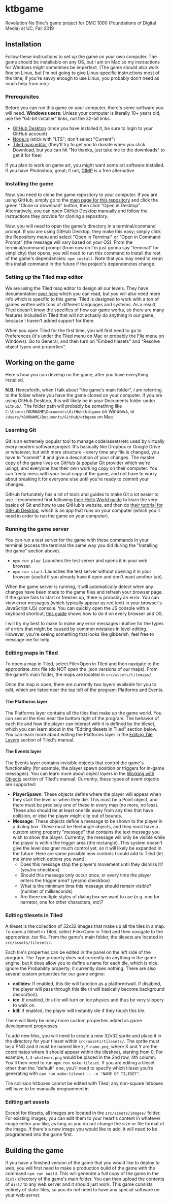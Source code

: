 # ktbgame

Revolution No 9ine's game project for DMC 1000 (Foundations of Digital Media) at UC, Fall 2019

## Installation
Follow these instructions to set up the game on your own computer. The game should be installable on any OS, but I am on Mac so my instructions for Windows might sometimes be imperfect. (The game should also work fine on Linux, but I'm not going to give Linux-specific instructions most of the time; if you're savvy enough to use Linux, you probably don't need as much help from me.)

### Prerequisites
Before you can run this game on your computer, there's some software you will need. **Windows users:** Unless your computer is literally 10+ years old, use the "64-bit installer" links, not the 32-bit links.

* [GitHub Desktop](https://desktop.github.com) (once you have installed it, be sure to login to your GitHub account)
* [Node.js](https://nodejs.org/en/download/) (stick with "LTS"; don't select "Current")
* [Tiled map editor](https://thorbjorn.itch.io/tiled) (they'll try to get you to donate when you click Download, but you can hit "No thanks, just take me to the downloads" to get it for free)

If you plan to work on game art, you might want some art software installed. If you have Photoshop, great; if not, [GIMP](https://www.gimp.org/) is a free alternative.

### Installing the game
Now, you need to clone the game repository to your computer. If you are using GitHub, simply go to the [main page for this repository](https://github.com/oxguy3/ktbgame) and click the green "Clone or download" button, then click "Open in Desktop". Alternatively, you can open GitHub Desktop manually and follow the instructions they provide for cloning a repository.

Now, you will need to open the game's directory in a terminal/command prompt. If you are using GitHub Desktop, they make this easy; simply click the Repository menu and select "Open in Terminal" or "Open in Command Prompt" (the message will vary based on your OS). From the terminal/command prompt (from now on I'm just gonna say "terminal" for simplicity) that opens, you will need to run this command to install the rest of the game's dependencies: `npm install`. Note that you may need to rerun this install command in the future if the project's dependencies change.

### Setting up the Tiled map editor
We are using the Tiled map editor to design all our levels. They have documentation [over here](https://doc.mapeditor.org/en/stable/) which you can read, but you will also need more info which is specific to this game. Tiled is designed to work with a ton of games written with tons of different languages and systems. As a result, Tiled doesn't know the specifics of how our game works, so there are many features included in Tiled that will not actually do anything in our game, because I haven't added support for them.

When you open Tiled for the first time, you will first need to go to Preferences (it's under the Tiled menu on Mac or probably the File menu on Windows). Go to General, and then turn on "Embed tilesets" and "Resolve object types and properties".

## Working on the game
Here's how you can develop on the game, after you have everything installed.

**N.B.** Henceforth, when I talk about "the game's main folder", I am referring to the folder where you have the game cloned on your computer. If you are using GitHub Desktop, this will likely be in your Documents folder under `GitHub/`. The folder path will probably be something like `C:\Users\YOURNAME\Documents\GitHub\ktbgame` on Windows, or `/Users/YOURNAME/Documents/GitHub/ktbgame` on Mac.

### Learning Git
Git is an extremely popular tool to manage code/assets/etc used by virtually every modern software project. It's basically like Dropbox or Google Drive or whatever, but with more structure – every time any file is changed, you have to "commit" it and give a description of your changes. The master copy of the game lives on GitHub (a popular Git provider which we're using), and everyone has their own working copy on their computer. You can freely mess with your local copy of the game, and not have to worry about breaking it for everyone else until you're ready to commit your changes.

GitHub fortunately has a lot of tools and guides to make Git a lot easier to use. I recommend first following [their Hello World guide](https://guides.github.com/activities/hello-world/) to learn the very basics of Git and how to use GitHub's website, and then do [their tutorial for GitHub Desktop](https://help.github.com/en/desktop/getting-started-with-github-desktop/creating-your-first-repository-using-github-desktop), which is an app that runs on your computer (which you'll need in order to run the game on your computer).

### Running the game server
You can run a test server for the game with these commands in your terminal (access the terminal the same way you did during the "Installing the game" section above).

* `npm run play`: Launches the test server and opens it in your web browser.
* `npm run start`: Launches the test server without opening it in your browser (useful if you already have it open and don't want another tab).

When the game server is running, it will automatically detect when any changes have been made to the game files and refresh your browser page. If the game fails to start or freezes up, there is probably an error. You can view error messages (which typically appear as red text) in your browser's JavaScript (JS) console. You can quickly open the JS console with a keyboard shortcut; [this guide](https://developer.mozilla.org/en-US/docs/Learn/Common_questions/What_are_browser_developer_tools#How_to_open_the_devtools_in_your_browser) shows how to do it on every browser and OS.

I will try my best to make to make any error messages intuitive for the types of errors that might be caused by common mistakes in level editing. However, you're seeing something that looks like gibberish, feel free to message me for help.

### Editing maps in Tiled
To open a map in Tiled, select File>Open in Tiled and then navigate to the appropriate .tmx file (do NOT open the .json versions of our maps). From the game's main folder, the maps are located in `src/assets/tilemaps/`.

Once the map is open, there are currently two layers available for you to edit, which are listed near the top left of the program: Platforms and Events.

#### The Platforms layer
The Platforms layer contains all the tiles that make up the game world. You can see all the tiles near the bottom right of the program. The behavior of each tile and how the player can interact with it is defined by the tileset, which you can learn about in the "Editing tilesets in Tiled" section below. You can learn more about editing the Platforms layer in the [Editing Tile Layers](https://doc.mapeditor.org/en/stable/manual/editing-tile-layers/) section of Tiled's manual.

#### The Events layer
The Events layer contains invisible objects that control the game's functionality (for example, the player spawn position or triggers for in-game messages). You can learn more about object layers in the [Working with Objects](https://doc.mapeditor.org/en/stable/manual/objects/) section of Tiled's manual. Currently, these types of event objects are supported:

* **PlayerSpawn**: These objects define where the player will appear when they start the level or when they die. This must be a Point object, and there must be precisely one of these in every map (no more, no less). These also should be at least one tile away from any tiles that have collision, or else the player might clip out of bounds.
* **Message**: These objects define a message to be shown to the player in a dialog box. These must be Rectangle objects, and they must have a custom string property "message" that contains the text message you wish to show the player. Currently, the message will only be visible while the player is within the trigger area (the rectangle). This system doesn't give the level designer much control yet, so it will likely be expanded in the future. Here are some possible new controls I could add to Tiled (let me know which options you want):
    * Does this message stop the player's movement until they dismiss it? (yes/no checkbox)
    * Should this message only occur once, or every time the player enters the trigger area? (yes/no checkbox)
    * What is the minimum time this message should remain visible? (number of milliseconds)
    * Are there multiple styles of dialog box we want to use (e.g. one for narrator, one for other characters, etc)?

### Editing tilesets in Tiled
A tileset is the collection of 32x32 images that make up all the tiles in a map. To open a tileset in Tiled, select File>Open in Tiled and then navigate to the appropriate .tsx file. From the game's main folder, the tilesets are located in `src/assets/tilesets/`.

Each tile's properties can be edited in the panel on the left side of the program. The Type property does not currently do anything in the game engine, but it does allow you to define a name for each tile, which is nice. Ignore the Probability property; it currently does nothing. There are also several custom properties for our game engine:

* **collides**: If enabled, this tile will function as a platform/wall. If disabled, the player will pass through this tile (it will basically become background decoration).
* **ice**: If enabled, this tile will turn on ice physics and thus be very slippery to walk on.
* **kill**: If enabled, the player will instantly die if they touch this tile.

There will likely be many more custom properties added as game development progresses.

To add new tiles, you will need to create a new 32x32 sprite and place it in the directory for your tileset within `src/assets/tilesets/`. The sprite must be a PNG and it must be named like `X,Y-name.png`, where X and Y are the coordinates where it should appear within the tilesheet, starting from 0. For example, `1,3-whatever.png` would be placed in the 2nd row, 4th column. You'll then need to run `npm run make-tileset`. If you are editing a tileset other than the "default" one, you'll need to specify which tileset you're generating with `npm run make-tileset -- -n "NAME OF TILESET"`.

Tile collision hitboxes cannot be edited with Tiled; any non-square hitboxes will have to be manually programmed in.

### Editing art assets
Except for tilesets, all images are located in the `src/assets/images/` folder. For existing images, you can edit them to your heart's content in whatever image editor you like, as long as you do not change the size or file format of the image. If there's a new image you would like to add, it will need to be programmed into the game first.

## Building the game
If you have a finished version of the game that you would like to deploy to web, you will first need to make a production build of the game with the command `npm run build`. This will generate a full copy of the game in the `dist/` directory of the game's main folder. You can then upload the contents of `dist/` to any web server and it should just work. This game consists entirely of static files, so you do not need to have any special software on your web server.
